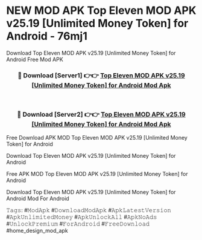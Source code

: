 # NEW MOD APK Top Eleven MOD APK v25.19 [Unlimited Money Token] for Android - 76mj1
Download Top Eleven MOD APK v25.19 [Unlimited Money Token] for Android Free Mod APK

<div align="center">
<h3>🔴 Download [Server1] 👉👉 <a href="https://apk-comot.site?title=Top_Eleven_MOD_APK_v25.19_[Unlimited_Money_Token]_for_Android">Top Eleven MOD APK v25.19 [Unlimited Money Token] for Android Mod Apk</a></h3><br>

<h3>🔴 Download [Server2] 👉👉 <a href="https://apk-comot.site?title=Top_Eleven_MOD_APK_v25.19_[Unlimited_Money_Token]_for_Android">Top Eleven MOD APK v25.19 [Unlimited Money Token] for Android Mod Apk</a></h3>
</div>


Free Download APK MOD Top Eleven MOD APK v25.19 [Unlimited Money Token] for Android

Download Top Eleven MOD APK v25.19 [Unlimited Money Token] for Android 

Free APK MOD Top Eleven MOD APK v25.19 [Unlimited Money Token] for Android 

Download Top Eleven MOD APK v25.19 [Unlimited Money Token] for Android Mod For Android

𝚃𝚊𝚐𝚜: #𝙼𝚘𝚍𝙰𝚙𝚔 #𝙳𝚘𝚠𝚗𝚕𝚘𝚊𝚍𝙼𝚘𝚍𝙰𝚙𝚔 #𝙰𝚙𝚔𝙻𝚊𝚝𝚎𝚜𝚝𝚅𝚎𝚛𝚜𝚒𝚘𝚗 #𝙰𝚙𝚔𝚄𝚗𝚕𝚒𝚖𝚒𝚝𝚎𝚍𝙼𝚘𝚗𝚎𝚢 #𝙰𝚙𝚔𝚄𝚗𝚕𝚘𝚌𝚔𝙰𝚕𝚕 #𝙰𝚙𝚔𝙽𝚘𝙰𝚍𝚜 #𝚄𝚗𝚕𝚘𝚌𝚔𝙿𝚛𝚎𝚖𝚒𝚞𝚖 #𝙵𝚘𝚛𝙰𝚗𝚍𝚛𝚘𝚒𝚍 #𝙵𝚛𝚎𝚎𝙳𝚘𝚠𝚗𝚕𝚘𝚊𝚍 #home_design_mod_apk